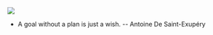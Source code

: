 <img src="https://capsule-render.vercel.app/api?type=slice&color=random&height=300&section=header&text=YR's_GitHub&fontSize=90&fontColor=ffffff" />

- A goal without a plan is just a wish. -- Antoine De Saint-Exupéry

